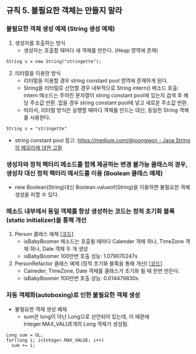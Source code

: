 ## 규칙 5. 불필요한 객체는 만들지 말라
### 불필요한 객체 생성 예제 (String 생성 예제)
 1. 생성자를 호출하는 방식
    * 생성자는 호출할 때마다 새 객체를 만든다. (Heap 영역에 존재)
 ```
 String s = new String("stringette");
 ```
 2. 리터럴을 이용한 방식
    * 리터럴을 이용할 경우 string constant pool 영역에 존재하게 된다.
    * String을 리터럴로 선언할 경우 내부적으로 String intern() 메소드 호출: intern 메소드는 주어진 문자열이 string constant pool에 있는지 검색 후 해당 주소값 반환. 없을 경우 string constant pool에 넣고 새로운 주소값 반환.
    * 따라서, 리터럴 방식은 실행할 때마다 객체를 만드는 대신, 동일한 String 객체를 사용한다.
 ```
 String s = "stringette"
 ```
 * string constant pool 참고: [https://medium.com/@joongwon - Java String 의 메모리에 대한 고찰](https://medium.com/@joongwon/string-%EC%9D%98-%EB%A9%94%EB%AA%A8%EB%A6%AC%EC%97%90-%EB%8C%80%ED%95%9C-%EA%B3%A0%EC%B0%B0-57af94cbb6bc)
 
### 생성자와 정적 팩터리 메소드를 함께 제공하는 변경 불가능 클래스의 경우, 생성자 대신 정적 팩터리 메서드를 이용 (Boolean 클래스 예제)
 * new Boolean(String)대신 Boolean.valueof(String)을 이용하면 불필요한 객체 생성을 피할 수 있다.
 
### 메소드 내부에서 동일 객체를 항상 생성하는 코드는 정적 초기화 블록(static initializer)을 통해 개선
 1. Person 클래스 예제 [[코드]](https://github.com/Hyunhoo-Kwon/EffectiveJava/blob/master/Examples/src/main/java/chapter02/item05/Person.java)
    * isBabyBoomer 메소드는 호출될 때마다 Calender 객체 하나, TimeZone 객체 하나, Date 객체 두 개 생성
    * isBabyBoomer 100만번 호출 성능: 1.079070247s
 2. PersonRefactor 클래스 예제 (정적 초기화 블록을 통해 개선) [[코드]](https://github.com/Hyunhoo-Kwon/EffectiveJava/blob/master/Examples/src/main/java/chapter02/item05/PersonRefactor.java)
    * Calneder, TimeZone, Date 객체를 클래스가 초기화 될 때 한번 만든다.
    * isBabyBoomer 100만번 호출 성능: 0.014479830s
    
### 자동 객체화(autoboxing)로 인한 불필요한 객체 생성
 * 불필요한 객체 생성 예제
   * sum은 long이 아닌 Long으로 선언되어 있는데, 이 때문에 Integer.MAX_VALUE개의 Long 객체가 생성됨.
 ```
 Long sum = OL;
 for(long i; i<Integer.MAX_VALUE; i++)
   sum += i;
 ```
